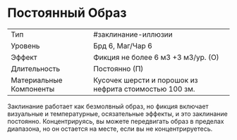 # Постоянный Образ

|                         |                                                        |
| ----------------------- | ------------------------------------------------------ |
| Тип                     | #заклинание-иллюзии                                    | 
| Уровень                 | Брд 6, Маг/Чар 6                                       |
| Эффект                  | Фикция не более 6 м3 +3 м3/ур. (О)                     |
| Длительность            | Постоянно (П)                                          |
| Материальные Компоненты | Кусочек шерсти и порошок из нефрита стоимостью 100 зм. |

 Заклинание работает как безмолвный образ, но фикция включает визуальные и температурные, осязательные эффекты, и это заклинание постоянно. Концентрируясь, вы можете передвигать образ в пределах диапазона, но он остается на месте, если вы не концентрируетесь. 
